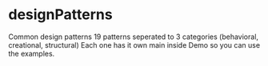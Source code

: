 # designPatterns
Common design patterns
19 patterns seperated to 3 categories (behavioral, creational, structural) 
Each one has it own main inside <pattern>Demo so you can use the examples.
